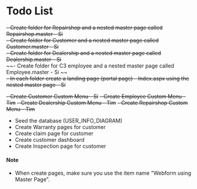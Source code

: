# Todo List

~~- Create folder for Repairshop and a nested master page called Repairshop.master - Si~~ <br>
~~- Create folder for Customer and a nested master page called Customer.master - Si~~ <br>
~~- Create folder for Dealership and a nested master page called Dealership.master - Si~~ <br>
~~- Create folder for C3 employee and a nested master page called Employee.master - Si ~~ <br>
~~- In each folder create a landing page (portal page) - Index.aspx using the nested master page - Si~~ <br>

~~- Create Customer Custom Menu - Si~~
~~- Create Employee Custom Menu - Tim~~
~~- Create Dealership Custom Menu - Tim~~
~~- Create Repairshop Custom Menu - Tim~~

- Seed the database (USER_INFO_DIAGRAM)
- Create Warranty pages for customer
- Create claim page for customer
- Create customer dashboard
- Create Inspection page for customer

#### Note
- When create pages, make sure you use the item name "Webform using Master Page".
